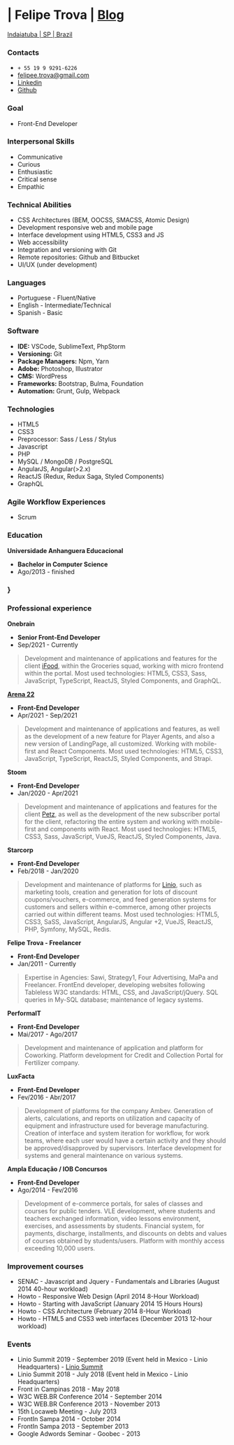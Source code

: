 # | Felipe Trova | [Blog](http://felipetrova.github.io/) #
[Indaiatuba | SP | Brazil](https://goo.gl/maps/TMGJSgDYEVCoyBtG6)

### Contacts ### 
* `+ 55 19 9 9291-6226`
* felipee.trova@gmail.com 
* [Linkedin](https://www.linkedin.com/in/felipetrova/)
* [Github](https://github.com/felipetrova)

### Goal ###
* Front-End Developer

### Interpersonal Skills ###
* Communicative
* Curious
* Enthusiastic
* Critical sense
* Empathic

### Technical Abilities ###
* CSS Architectures (BEM, OOCSS, SMACSS, Atomic Design)
* Development responsive web and mobile page
* Interface development using HTML5, CSS3 and JS
* Web accessibility
* Integration and versioning with Git
* Remote repositories: Github and Bitbucket
* UI/UX (under development)

### Languages ### 
* Portuguese - Fluent/Native
* English - Intermediate/Technical
* Spanish - Basic

### Software ###
* **IDE:** VSCode, SublimeText, PhpStorm
* **Versioning:** Git
* **Package Managers:** Npm, Yarn
* **Adobe:** Photoshop, Illustrator
* **CMS:** WordPress
* **Frameworks:** Bootstrap, Bulma, Foundation
* **Automation:** Grunt, Gulp, Webpack

### Technologies ###
* HTML5
* CSS3
* Preprocessor: Sass / Less / Stylus
* Javascript
* PHP
* MySQL / MongoDB / PostgreSQL
* AngularJS, Angular(>2.x)
* ReactJS (Redux, Redux Saga, Styled Components)
* GraphQL

### Agile Workflow Experiences ### 
* Scrum

### Education ###
**Universidade Anhanguera Educacional**
* **Bachelor in Computer Science**
* Ago/2013 - finished
### } ###

### Professional experience ###
**Onebrain**
* **Senior Front-End Developer**
* Sep/2021 - Currently
> Development and maintenance of applications and features for the client [iFood](https://www.ifood.com.br/), within the Groceries squad, working with micro frontend within the portal. Most used technologies: HTML5, CSS3, Sass, JavaScript, TypeScript, ReactJS, Styled Components, and GraphQL.

**[Arena 22](https://arena22.com.br/)**
* **Front-End Developer**
* Apr/2021 - Sep/2021
> Development and maintenance of applications and features, as well as the development of a new feature for Player Agents, and also a new version of LandingPage, all customized. Working with mobile-first and React Components. Most used technologies: HTML5, CSS3, JavaScript, TypeScript, ReactJS, Styled Components, and Strapi.

**Stoom**
* **Front-End Developer**
* Jan/2020 - Apr/2021
> Development and maintenance of applications and features for the client [Petz](https://www.petz.com.br/), as well as the development of the new subscriber portal for the client, refactoring the entire system and working with mobile-first and components with React. Most used technologies: HTML5, CSS3, Sass, JavaScript, VueJS, ReactJS, Styled Components, Java.

**Starcorp**
* **Front-End Developer**
* Feb/2018 - Jan/2020
> Development and maintenance of platforms for [Linio](http://www.linio.com), such as marketing tools, creation and generation for lots of discount coupons/vouchers, e-commerce, and feed generation systems for customers and sellers within e-commerce, among other projects carried out within different teams. Most used technologies: HTML5, CSS3, SaSS, JavaScript, AngularJS, Angular +2, VueJS, ReactJS, PHP, Symfony, MySQL, Redis.

**Felipe Trova - Freelancer**
* **Front-End Developer**
* Jan/2011 - Currently
> Expertise in Agencies: Sawi, Strategy1, Four Advertising, MaPa and Freelancer.
FrontEnd developer, developing websites following Tableless W3C standards: HTML, CSS, and JavaScript/jQuery. SQL queries in My-SQL database; maintenance of legacy systems.

**PerformaIT**
* **Front-End Developer**
* Mai/2017 - Ago/2017
> Development and maintenance of application and platform for Coworking. Platform development for Credit and Collection Portal for Fertilizer company.

**LuxFacta**
* **Front-End Developer**
* Fev/2016 - Abr/2017
> Development of platforms for the company Ambev. Generation of alerts, calculations, and reports on utilization and capacity of equipment and infrastructure used for beverage manufacturing. Creation of interface and system iteration for workflow, for work teams, where each user would have a certain activity and they should be approved/disapproved by supervisors. Interface development for systems and general maintenance on various systems.

**Ampla Educação / IOB Concursos**
* **Front-End Developer**
* Ago/2014 - Fev/2016
> Development of e-commerce portals, for sales of classes and courses for public tenders. VLE development, where students and teachers exchanged information, video lessons environment, exercises, and assessments by students. Financial system, for payments, discharge, installments, and discounts on debts and values of courses obtained by students/users. Platform with monthly access exceeding 10,000 users.

### Improvement courses ###
* SENAC - Javascript and Jquery - Fundamentals and Libraries (August 2014 40-hour workload)
* Howto - Responsive Web Design (April 2014 8-Hour Workload)
* Howto - Starting with JavaScript (January 2014 15 Hours Hours)
* Howto - CSS Architecture (February 2014 8-Hour Workload)
* Howto - HTML5 and CSS3 web interfaces (December 2013 12-hour workload)

### Events ###
* Linio Summit 2019 - September 2019 (Event held in Mexico - Linio Headquarters) - [Linio Summit](https://summit.linio.com)
* Linio Summit 2018 - July 2018 (Event held in Mexico - Linio Headquarters)
* Front in Campinas 2018 - May 2018
* W3C WEB.BR Conference 2014 - September 2014
* W3C WEB.BR Conference 2013 - November 2013
* 15th Locaweb Meeting - July 2013
* FrontIn Sampa 2014 - October 2014
* FrontIn Sampa 2013 - September 2013
* Google Adwords Seminar - Goobec - 2013
